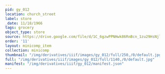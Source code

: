 ```yaml
---
pid: gy_012
location: church_street
label: store
_date: 11/18/1966
tags: grocery
object_type: store
source: https://drive.google.com/file/d/1C_6gzwPPNHwk86RnBcn_1zu29HsNjltD/view?usp=sharing
order: '11'
layout: minicomp_item
collection: minicomp
thumbnail: "/img/derivatives/iiif/images/gy_012/full/250,/0/default.jpg"
full: "/img/derivatives/iiif/images/gy_012/full/1140,/0/default.jpg"
manifest: "/img/derivatives/iiif/gy_012/manifest.json"
---
```

